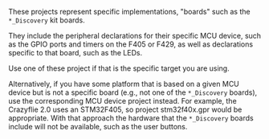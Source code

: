 These projects represent specific implementations, "boards" such as the
`*_Discovery` kit boards.

They include the peripheral declarations for their specific MCU device, such as
the GPIO ports and timers on the F405 or F429, as well as declarations specific
to that board, such as the LEDs.

Use one of these project if that is the specific target you are using.

Alternatively, if you have some platform that is based on a given MCU device
but is not a specific board (e.g., not one of the `*_Discovery` boards), use
the corresponding MCU device project instead. For example, the Crazyflie 2.0
uses an STM32F405, so project stm32f40x.gpr would be appropriate. With that
approach the hardware that the `*_Discovery` boards include will not be
available, such as the user buttons.
